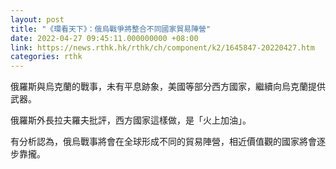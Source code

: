 ```yaml
---
layout: post
title: "《環看天下》：俄烏戰爭將整合不同國家貿易陣營"
date: 2022-04-27 09:45:11.000000000 +08:00
link: https://news.rthk.hk/rthk/ch/component/k2/1645847-20220427.htm
categories: rthk
---
```


俄羅斯與烏克蘭的戰事，未有平息跡象，美國等部分西方國家，繼續向烏克蘭提供武器。

俄羅斯外長拉夫羅夫批評，西方國家這樣做，是「火上加油」。

有分析認為，俄烏戰事將會在全球形成不同的貿易陣營，相近價值觀的國家將會逐步靠攏。

